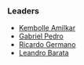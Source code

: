 ### Leaders

* [Kembolle Amilkar](mailto:kembolle@owasp.org)
* [Gabriel Pedro](mailto:gpedro831@gmail.com)
* [Ricardo Germano](mailto:segurancalinux@gmail.com) 
* [Leandro Barata](mailto:leandrobarata@msn.com)